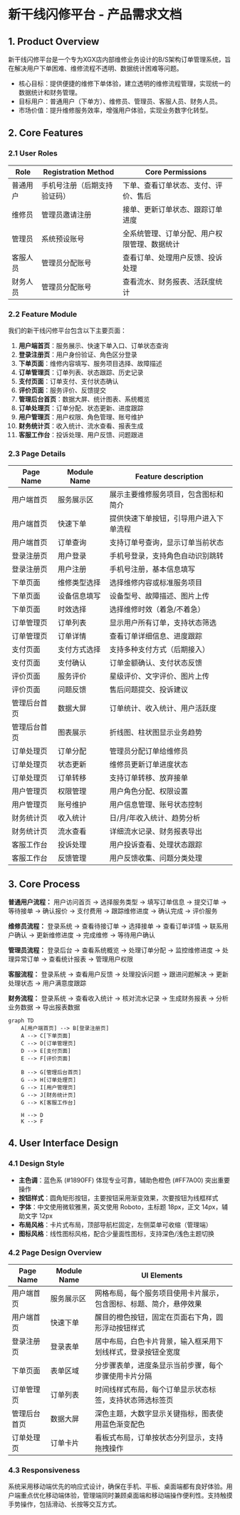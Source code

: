 # 新干线闪修平台 - 产品需求文档

## 1. Product Overview
新干线闪修平台是一个专为XGX店内部维修业务设计的B/S架构订单管理系统，旨在解决用户下单困难、维修流程不透明、数据统计困难等问题。
- 核心目标：提供便捷的维修下单体验，建立透明的维修流程管理，实现统一的数据统计和财务管理。
- 目标用户：普通用户（下单方）、维修员、管理员、客服人员、财务人员。
- 市场价值：提升维修服务效率，增强用户体验，实现业务数字化转型。

## 2. Core Features

### 2.1 User Roles

| Role | Registration Method | Core Permissions |
|------|---------------------|------------------|
| 普通用户 | 手机号注册（后期支持验证码） | 下单、查看订单状态、支付、评价、售后 |
| 维修员 | 管理员邀请注册 | 接单、更新订单状态、跟踪订单进度 |
| 管理员 | 系统预设账号 | 全系统管理、订单分配、用户权限管理、数据统计 |
| 客服人员 | 管理员分配账号 | 查看订单、处理用户反馈、投诉处理 |
| 财务人员 | 管理员分配账号 | 查看流水、财务报表、活跃度统计 |

### 2.2 Feature Module

我们的新干线闪修平台包含以下主要页面：
1. **用户端首页**：服务展示、快速下单入口、订单状态查询
2. **登录注册页**：用户身份验证、角色区分登录
3. **下单页面**：维修内容填写、服务项目选择、故障描述
4. **订单管理页**：订单列表、状态跟踪、历史记录
5. **支付页面**：订单支付、支付状态确认
6. **评价页面**：服务评价、反馈提交
7. **管理后台首页**：数据大屏、统计图表、系统概览
8. **订单处理页**：订单分配、状态更新、进度跟踪
9. **用户管理页**：用户权限、角色管理、账号维护
10. **财务统计页**：收入统计、流水查看、报表生成
11. **客服工作台**：投诉处理、用户反馈、问题跟进

### 2.3 Page Details

| Page Name | Module Name | Feature description |
|-----------|-------------|---------------------|
| 用户端首页 | 服务展示区 | 展示主要维修服务项目，包含图标和简介 |
| 用户端首页 | 快速下单 | 提供快速下单按钮，引导用户进入下单流程 |
| 用户端首页 | 订单查询 | 支持订单号查询，显示订单当前状态 |
| 登录注册页 | 用户登录 | 手机号登录，支持角色自动识别跳转 |
| 登录注册页 | 用户注册 | 手机号注册，基本信息填写 |
| 下单页面 | 维修类型选择 | 选择维修内容或标准服务项目 |
| 下单页面 | 设备信息填写 | 设备型号、故障描述、图片上传 |
| 下单页面 | 时效选择 | 选择维修时效（着急/不着急） |
| 订单管理页 | 订单列表 | 显示用户所有订单，支持状态筛选 |
| 订单管理页 | 订单详情 | 查看订单详细信息、进度跟踪 |
| 支付页面 | 支付方式选择 | 支持多种支付方式（后期接入） |
| 支付页面 | 支付确认 | 订单金额确认、支付状态反馈 |
| 评价页面 | 服务评价 | 星级评价、文字评价、图片上传 |
| 评价页面 | 问题反馈 | 售后问题提交、投诉建议 |
| 管理后台首页 | 数据大屏 | 订单统计、收入统计、用户活跃度 |
| 管理后台首页 | 图表展示 | 折线图、柱状图显示业务趋势 |
| 订单处理页 | 订单分配 | 管理员分配订单给维修员 |
| 订单处理页 | 状态更新 | 维修员更新订单进度状态 |
| 订单处理页 | 订单转移 | 支持订单转移、放弃接单 |
| 用户管理页 | 权限管理 | 用户角色分配、权限设置 |
| 用户管理页 | 账号维护 | 用户信息管理、账号状态控制 |
| 财务统计页 | 收入统计 | 日/月/年收入统计、趋势分析 |
| 财务统计页 | 流水查看 | 详细流水记录、财务报表导出 |
| 客服工作台 | 投诉处理 | 用户投诉查看、处理状态跟踪 |
| 客服工作台 | 反馈管理 | 用户反馈收集、问题分类处理 |

## 3. Core Process

**普通用户流程：**
用户访问首页 → 选择服务类型 → 填写订单信息 → 提交订单 → 等待接单 → 确认报价 → 支付费用 → 跟踪维修进度 → 确认完成 → 评价服务

**维修员流程：**
登录系统 → 查看待接订单 → 选择接单 → 查看订单详情 → 联系用户确认 → 更新维修进度 → 完成维修 → 等待用户确认

**管理员流程：**
登录后台 → 查看系统概览 → 处理订单分配 → 监控维修进度 → 处理异常订单 → 查看统计报表 → 管理用户权限

**客服流程：**
登录系统 → 查看用户反馈 → 处理投诉问题 → 跟进问题解决 → 更新处理状态 → 用户满意度跟踪

**财务流程：**
登录系统 → 查看收入统计 → 核对流水记录 → 生成财务报表 → 分析业务数据 → 导出报表数据

```mermaid
graph TD
    A[用户端首页] --> B[登录注册页]
    A --> C[下单页面]
    C --> D[订单管理页]
    D --> E[支付页面]
    E --> F[评价页面]
    
    B --> G[管理后台首页]
    G --> H[订单处理页]
    G --> I[用户管理页]
    G --> J[财务统计页]
    G --> K[客服工作台]
    
    H --> D
    K --> F
```

## 4. User Interface Design

### 4.1 Design Style

- **主色调**：蓝色系 (#1890FF) 体现专业可靠，辅助色橙色 (#FF7A00) 突出重要操作
- **按钮样式**：圆角矩形按钮，主要按钮采用渐变效果，次要按钮为线框样式
- **字体**：中文使用微软雅黑，英文使用 Roboto，主标题 18px，正文 14px，辅助文字 12px
- **布局风格**：卡片式布局，顶部导航栏固定，左侧菜单可收缩（管理端）
- **图标风格**：线性图标风格，配合少量面性图标，支持深色/浅色主题切换

### 4.2 Page Design Overview

| Page Name | Module Name | UI Elements |
|-----------|-------------|-------------|
| 用户端首页 | 服务展示区 | 网格布局，每个服务项目使用卡片展示，包含图标、标题、简介，悬停效果 |
| 用户端首页 | 快速下单 | 醒目的橙色按钮，固定在页面右下角，圆形浮动按钮样式 |
| 登录注册页 | 登录表单 | 居中布局，白色卡片背景，输入框采用下划线样式，登录按钮全宽度 |
| 下单页面 | 表单区域 | 分步骤表单，进度条显示当前步骤，每个步骤使用卡片分隔 |
| 订单管理页 | 订单列表 | 时间线样式布局，每个订单显示状态标签，支持状态筛选标签页 |
| 管理后台首页 | 数据大屏 | 深色主题，大数字显示关键指标，图表使用蓝色渐变配色 |
| 订单处理页 | 订单卡片 | 看板式布局，订单按状态分列显示，支持拖拽操作 |

### 4.3 Responsiveness

系统采用移动端优先的响应式设计，确保在手机、平板、桌面端都有良好体验。用户端重点优化移动端体验，管理端同时兼顾桌面端和移动端操作便利性。支持触摸手势操作，包括滑动、长按等交互方式。